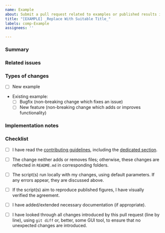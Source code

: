 ```yaml
---
name: Example
about: Submit a pull request related to examples or published results in examples/ folder
title: "[EXAMPLE] _Replace With Suitable Title_"
labels: comp-Example
assignees: ''

---
```


<!--Thank you for contributing to ADDA. The following contains the instructions in the comments. You may remove or leave them.--> 

### Summary

<!--Briefly describe the new example or enhancement/bugfix of existing one in examples/ folder.-->

### Related issues

<!--Any nontrivial pull request should first be discussed in the issue. If such issue exists, please mention the issue number here as `related to #...`. Also refer to issues, which discuss possible implementation options, if you chose one of them. Use the phrases `fixes #221` or `closes #135`, when you want an issue to be automatically closed when the pull request is merged.-->

### Types of changes

<!--What types of changes does your code introduce to the example? Put an `x` in the boxes that apply.-->

- [ ] New example
- Existing example:
  * [ ] Bugfix (non-breaking change which fixes an issue)
  * [ ] New feature (non-breaking change which adds or improves functionality)

### Implementation notes

<!--Provide any relevant details about how the changes are implemented, how correctness was verified, how other features - if any - are affected. If this is a relatively large or complex change, explain why you chose the solution you did and what alternatives you considered. If that was discussed in issue or somewhere else, refer to it here.-->

### Checklist
<!--Put an `x` in the boxes that apply. Typically, all boxes need to be checked before the final merge, but you can also fill these out after creating the PR. If you're unsure about any of them, don't hesitate to ask. If you think that some of them are not relevant, discuss this above.-->

- [ ] I have read the [contributing guidelines](https://github.com/adda-team/adda/wiki/InstructionCommitters), including the [dedicated section](https://github.com/adda-team/adda/wiki/InstructionCommitters#examples).
- [ ] The change neither adds or removes files; otherwise, these changes are reflected in `README.md` in corresponding folders.  
- [ ] The script(s) run locally with my changes, using default parameters. If any errors appear, they are discussed above.
- [ ] If the script(s) aim to reproduce published figures, I have visually verified the agreement.
- [ ] I have added/extended necessary documentation (if appropriate).
- [ ] I have looked through all changes introduced by this pull request (line by line), using `git diff` or, better, some GUI tool, to ensure that no unexpected changes are introduced.

